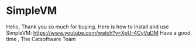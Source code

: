 # SimpleVM
Hello,
Thank you so much for buying.
Here is how to install and use SimpleVM:
https://www.youtube.com/watch?v=XpU-4CyVgDM
Have a good time ,
The Catsoftware Team
